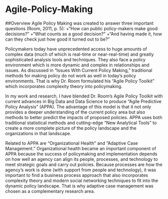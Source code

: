 Agile-Policy-Making
===================

##Overview
Agile Policy Making was created to answer three important questions (Room, 2011, p. 5):
+“How can public policy-makers make good decisions?”
+“What counts as a good decision?”
+“And having made it, how can they check just how good it turned out to be?”

Policymakers today have unprecedented access to huge amounts of complex data (much of which is real-time or near-real-time) and greatly sophisticated analysis tools and techniques. They also face a policy environment which is more dynamic and complex in relationships and issues. As discussed in “Issues With Current Policy Making,”  traditional methods for making policy do not work as well in today’s policy environments. That is why Dr. Room formulated his “Agile Policy Toolkit” which incorporates complexity theory into policymaking.  

In my work and research, I have blended Dr. Room’s Agile Policy Toolkit with current advances in Big Data and Data Science to produce “Agile Predictive Policy Analysis” (APPA).  The advantage of this model is that it not only provides a deeper understanding of the current policy area but also methods to better predict the impacts of proposed policies. APPA uses both traditional statistical methods and cutting-edge “New Analytical Tools” to create a more complete picture of the policy landscape and the organizations in that landscape. 

Related to APPA are “Organizational Health” and “Adaptive Case Management.” Organizational health became an important component of APPA because the success of policymaking and implementation depends on how well an agency can align its people, processes, and technology to meet strategic goals and carry out policies.  Because processes are how the agency’s work is done (with support from people and technology), it was important to find a business process approach that also incorporates complexity theory and modern social networking techniques to fit into the dynamic policy landscape. That is why adaptive case management was chosen as a complementary research area.

